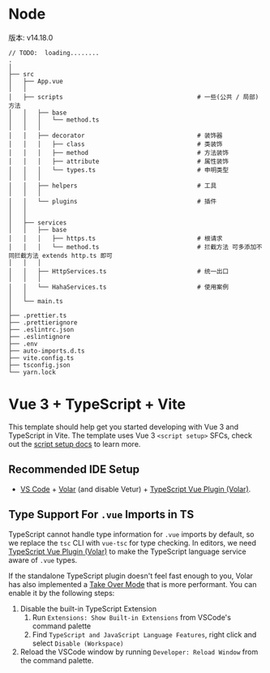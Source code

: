 # Node
版本: v14.18.0

```
// TODO:  loading........
.
│
├── src
│   ├── App.vue
│   │
│   ├── scripts                                     # 一些(公共 / 局部)方法
│   │   ├── base
│   │   │   └── method.ts 
│   │   │
│   │   ├── decorator                               # 装饰器
│   │   │   ├── class                               # 类装饰
│   │   │   ├── method                              # 方法装饰
│   │   │   ├── attribute                           # 属性装饰
│   │   │   └── types.ts                            # 申明类型
│   │   │
│   │   ├── helpers                                 # 工具
│   │   │
│   │   └── plugins                                 # 插件
│   │
│   │
│   ├── services
│   │   ├── base
│   │   │   ├── https.ts                            # 根请求
│   │   │   └── method.ts                           # 拦截方法 可多添加不同拦截方法 extends http.ts 即可
│   │   │
│   │   ├── HttpServices.ts                         # 统一出口
│   │   │
│   │   └── HahaServices.ts                         # 使用案例
│   │
│   └── main.ts
│
├── .prettier.ts
├── .prettierignore
├── .eslintrc.json
├── .eslintignore
├── .env
├── auto-imports.d.ts
├── vite.config.ts
├── tsconfig.json
└── yarn.lock
```

# Vue 3 + TypeScript + Vite

This template should help get you started developing with Vue 3 and TypeScript in Vite. The template uses Vue 3 `<script setup>` SFCs, check out the [script setup docs](https://v3.vuejs.org/api/sfc-script-setup.html#sfc-script-setup) to learn more.

## Recommended IDE Setup

-   [VS Code](https://code.visualstudio.com/) + [Volar](https://marketplace.visualstudio.com/items?itemName=Vue.volar) (and disable Vetur) + [TypeScript Vue Plugin (Volar)](https://marketplace.visualstudio.com/items?itemName=Vue.vscode-typescript-vue-plugin).

## Type Support For `.vue` Imports in TS

TypeScript cannot handle type information for `.vue` imports by default, so we replace the `tsc` CLI with `vue-tsc` for type checking. In editors, we need [TypeScript Vue Plugin (Volar)](https://marketplace.visualstudio.com/items?itemName=Vue.vscode-typescript-vue-plugin) to make the TypeScript language service aware of `.vue` types.

If the standalone TypeScript plugin doesn't feel fast enough to you, Volar has also implemented a [Take Over Mode](https://github.com/johnsoncodehk/volar/discussions/471#discussioncomment-1361669) that is more performant. You can enable it by the following steps:

1. Disable the built-in TypeScript Extension
    1. Run `Extensions: Show Built-in Extensions` from VSCode's command palette
    2. Find `TypeScript and JavaScript Language Features`, right click and select `Disable (Workspace)`
2. Reload the VSCode window by running `Developer: Reload Window` from the command palette.

